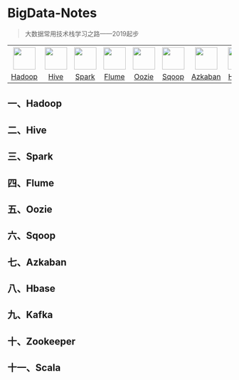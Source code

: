 # BigData-Notes
> 大数据常用技术栈学习之路——2019起步



<table>
    <tr>
      <th><img width="50px" src="https://github.com/heibaiying/BigData-Notes/blob/master/pictures/hadoop.jpg"></th>
      <th><img width="50px" src="https://github.com/heibaiying/BigData-Notes/blob/master/pictures/hive.jpg"></th>
      <th><img width="50px" src="https://github.com/heibaiying/BigData-Notes/blob/master/pictures/spark.jpg"></th>
      <th><img width="50px" src="https://github.com/heibaiying/BigData-Notes/blob/master/pictures/flume.png"></th>
      <th><img width="50px" src="https://github.com/heibaiying/BigData-Notes/blob/master/pictures/oozie.jpg"></th>
      <th><img width="50px" src="https://github.com/heibaiying/BigData-Notes/blob/master/pictures/azkaban.png"></th>
      <th><img width="50px" src="https://github.com/heibaiying/BigData-Notes/blob/master/pictures/sqoop.png"></th>
      <th><img width="50px" src="https://github.com/heibaiying/BigData-Notes/blob/master/pictures/hbase.png"></th>
      <th><img width="50px" src="https://github.com/heibaiying/BigData-Notes/blob/master/pictures/kafka.png"></th>
      <th><img width="50px" src="https://github.com/heibaiying/BigData-Notes/blob/master/pictures/zookeeper.jpg"></th>
      <th><img width="50px" src="https://github.com/heibaiying/BigData-Notes/blob/master/pictures/scala.jpg"></th>
    </tr>
    <tr>
      <td align="center"><a href="https://github.com/heibaiying/BigData-Notes#一hadoop">Hadoop</a></td>
      <td align="center"><a href="https://github.com/heibaiying/BigData-Notes#二hive">Hive</a></td>
      <td align="center"><a href="https://github.com/heibaiying/BigData-Notes#三spark">Spark</a></td>
      <td align="center"><a href="https://github.com/heibaiying/BigData-Notes#四flume">Flume</a></td>
      <td align="center"><a href="https://github.com/heibaiying/BigData-Notes#五oozie">Oozie</a></td>
      <td align="center"><a href="https://github.com/heibaiying/BigData-Notes#六sqoop">Sqoop</a></td>
      <td align="center"><a href="https://github.com/heibaiying/BigData-Notes#七azkaban">Azkaban</a></td>
      <td align="center"><a href="https://github.com/heibaiying/BigData-Notes#八hbase">Hbase</a></td>
      <td align="center"><a href="https://github.com/heibaiying/BigData-Notes#九kafka">Kafka</a></td>
      <td align="center"><a href="https://github.com/heibaiying/BigData-Notes#十zookeeper">Zookeeper</a></td>
      <td align="center"><a href="https://github.com/heibaiying/BigData-Notes#十一scala">Scala</a></td>
    </tr>
  </table>



## 一、Hadoop
## 二、Hive
## 三、Spark
## 四、Flume
## 五、Oozie
## 六、Sqoop
## 七、Azkaban
## 八、Hbase
## 九、Kafka
## 十、Zookeeper
## 十一、Scala
